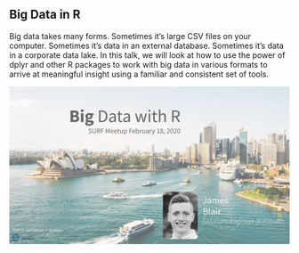 ## Big Data in R

Big data takes many forms. Sometimes it’s large CSV files on your computer.
Sometimes it’s data in an external database. Sometimes it’s data in a corporate
data lake. In this talk, we will look at how to use the power of dplyr and other
R packages to work with big data in various formats to arrive at meaningful
insight using a familiar and consistent set of tools.

[![First Slide](img/first-slide.png)](slides/slides.pdf)